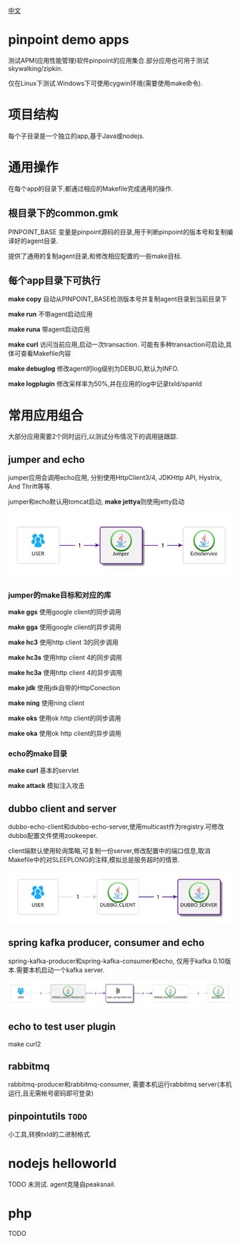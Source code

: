 [中文](README_ZH.md)

# pinpoint demo apps

测试APM(应用性能管理)软件pinpoint的应用集合.部分应用也可用于测试skywalking/zipkin.

仅在Linux下测试.Windows下可使用cygwin环境(需要使用make命令).

# 项目结构

每个子目录是一个独立的app,基于Java或nodejs.

# 通用操作

在每个app的目录下,都通过相应的Makefile完成通用的操作.

## 根目录下的common.gmk

PINPOINT_BASE 变量是pinpoint源码的目录,用于判断pinpoint的版本号和复制编译好的agent目录.

提供了通用的复制agent目录,和修改相应配置的一些make目标.

## 每个app目录下可执行

**make copy** 自动从PINPOINT_BASE检测版本号并复制agent目录到当前目录下

**make run** 不带agent启动应用

**make runa** 带agent启动应用

**make curl** 访问当前应用,启动一次transaction. 可能有多种transaction可启动,具体可查看Makefile内容

**make debuglog** 修改agent的log级别为DEBUG,默认为INFO.

**make logplugin** 修改采样率为50%,并在应用的log中记录txId/spanId

# 常用应用组合

大部分应用需要2个同时运行,以测试分布情况下的调用链跟踪.

## jumper and echo
jumper应用会调用echo应用, 分别使用HttpClient3/4, JDKHttp API, Hystrix, And Thrift等等.

jumper和echo默认用tomcat启动, **make jettya**则使用jetty启动

![topology](doc/jumper-echo-map.png)

### jumper的make目标和对应的库

**make ggs** 使用google client的同步调用

**make gga** 使用google client的异步调用

**make hc3** 使用http client 3的同步调用

**make hc3s** 使用http client 4的同步调用

**make hc3a** 使用http client 4的异步调用

**make jdk** 使用jdk自带的HttpConection

**make ning** 使用ning client

**make oks** 使用ok http client的同步调用

**make oka** 使用ok http client的异步调用

### echo的make目录

**make curl** 基本的servlet

**make attack** 模拟注入攻击

## dubbo client and server

dubbo-echo-client和dubbo-echo-server,使用multicast作为registry.可修改dubbo配置文件使用zookeeper.

client端默认使用轮询策略,可复制一份server,修改配置中的端口信息,取消Makefile中的对SLEEPLONG的注释,模拟总是服务超时的情景.

![topology](doc/dubbo-map.png)

## spring kafka producer, consumer and echo

spring-kafka-producer和spring-kafka-consumer和echo, 仅用于kafka 0.10版本.需要本机启动一个kafka server.

![topology](doc/spring-kafka-map.png)

## echo to test user plugin
make curl2

## rabbitmq
rabbitmq-producer和rabbitmq-consumer, 需要本机运行rabbitmq server(本机运行,且无需帐号密码即可登录)

## pinpointutils `TODO`
小工具,转换txId的二进制格式.

# nodejs helloworld
TODO 未测试.
agent克隆自peaksnail.

# php
TODO
